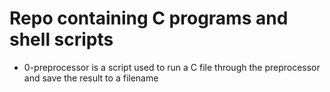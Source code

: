 <h1>Repo containing C programs and shell scripts</h1>

<ul>
	<li>0-preprocessor is a script used to run a C file through the preprocessor and save the result to a filename</>
</ul>
